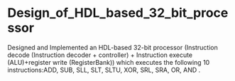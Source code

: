 # Design_of_HDL_based_32_bit_processor
Designed and Implemented an HDL-based 32-bit processor (Instruction decode (Instruction decoder + controller) + Instruction execute (ALU)+register write (RegisterBank)) which executes the following 10 instructions:ADD, SUB, SLL, SLT, SLTU, XOR, SRL, SRA, OR, AND .
